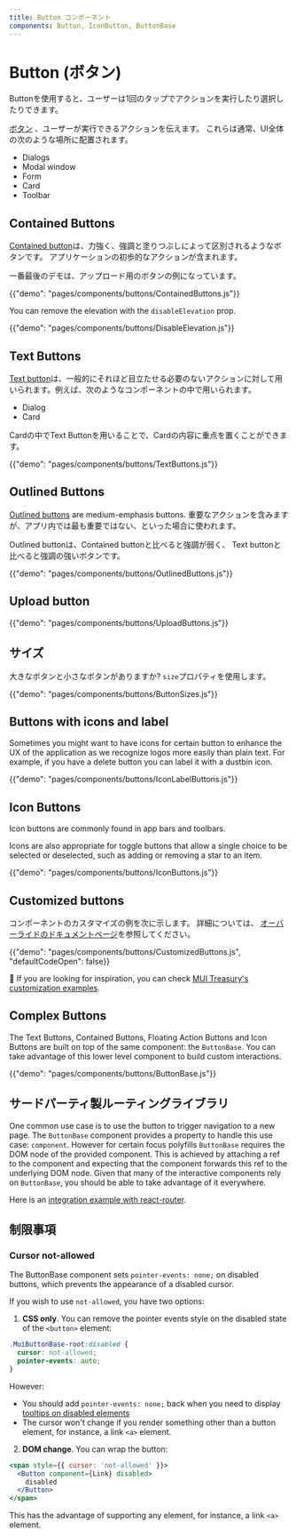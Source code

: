 ```yaml
---
title: Button コンポーネント
components: Button, IconButton, ButtonBase
---
```


# Button (ボタン)

<p class="description">Buttonを使用すると、ユーザーは1回のタップでアクションを実行したり選択したりできます。</p>

[ボタン](https://material.io/design/components/buttons.html) 、ユーザーが実行できるアクションを伝えます。 これらは通常、UI全体の次のような場所に配置されます。

- Dialogs
- Modal window
- Form
- Card
- Toolbar

## Contained Buttons

[Contained button](https://material.io/design/components/buttons.html#contained-button)は、力強く、強調と塗りつぶしによって区別されるようなボタンです。 アプリケーションの初歩的なアクションが含まれます。

一番最後のデモは、アップロード用のボタンの例になっています。

{{"demo": "pages/components/buttons/ContainedButtons.js"}}

You can remove the elevation with the `disableElevation` prop.

{{"demo": "pages/components/buttons/DisableElevation.js"}}

## Text Buttons

[Text button](https://material.io/design/components/buttons.html#text-button)は、一般的にそれほど目立たせる必要のないアクションに対して用いられます。例えば、次のようなコンポーネントの中で用いられます。

- Dialog
- Card

Cardの中でText Buttonを用いることで、Cardの内容に重点を置くことができます。

{{"demo": "pages/components/buttons/TextButtons.js"}}

## Outlined Buttons

[Outlined buttons](https://material.io/design/components/buttons.html#outlined-button) are medium-emphasis buttons. 重要なアクションを含みますが、アプリ内では最も重要ではない、といった場合に使われます。

Outlined buttonは、Contained buttonと比べると強調が弱く、 Text buttonと比べると強調の強いボタンです。

{{"demo": "pages/components/buttons/OutlinedButtons.js"}}

## Upload button

{{"demo": "pages/components/buttons/UploadButtons.js"}}

## サイズ

大きなボタンと小さなボタンがありますか? `size`プロパティを使用します。

{{"demo": "pages/components/buttons/ButtonSizes.js"}}

## Buttons with icons and label

Sometimes you might want to have icons for certain button to enhance the UX of the application as we recognize logos more easily than plain text. For example, if you have a delete button you can label it with a dustbin icon.

{{"demo": "pages/components/buttons/IconLabelButtons.js"}}

## Icon Buttons

Icon buttons are commonly found in app bars and toolbars.

Icons are also appropriate for toggle buttons that allow a single choice to be selected or deselected, such as adding or removing a star to an item.

{{"demo": "pages/components/buttons/IconButtons.js"}}

## Customized buttons

コンポーネントのカスタマイズの例を次に示します。 詳細については、 [オーバーライドのドキュメントページ](/customization/components/)を参照してください。

{{"demo": "pages/components/buttons/CustomizedButtons.js", "defaultCodeOpen": false}}

👑 If you are looking for inspiration, you can check [MUI Treasury's customization examples](https://mui-treasury.com/components/button).

## Complex Buttons

The Text Buttons, Contained Buttons, Floating Action Buttons and Icon Buttons are built on top of the same component: the `ButtonBase`. You can take advantage of this lower level component to build custom interactions.

{{"demo": "pages/components/buttons/ButtonBase.js"}}

## サードパーティ製ルーティングライブラリ

One common use case is to use the button to trigger navigation to a new page. The `ButtonBase` component provides a property to handle this use case: `component`. However for certain focus polyfills `ButtonBase` requires the DOM node of the provided component. This is achieved by attaching a ref to the component and expecting that the component forwards this ref to the underlying DOM node. Given that many of the interactive components rely on `ButtonBase`, you should be able to take advantage of it everywhere.

Here is an [integration example with react-router](/guides/composition/#button).

## 制限事項

### Cursor not-allowed

The ButtonBase component sets `pointer-events: none;` on disabled buttons, which prevents the appearance of a disabled cursor.

If you wish to use `not-allowed`, you have two options:

1. **CSS only**. You can remove the pointer events style on the disabled state of the `<button>` element:

  ```css
  .MuiButtonBase-root:disabled {
    cursor: not-allowed;
    pointer-events: auto;
  }
  ```

However:

- You should add `pointer-events: none;` back when you need to display [tooltips on disabled elements](/components/tooltips/#disabled-elements)
- The cursor won't change if you render something other than a button element, for instance, a link `<a>` element.

2. **DOM change**. You can wrap the button:

  ```jsx
  <span style={{ cursor: 'not-allowed' }}>
    <Button component={Link} disabled>
      disabled
    </Button>
  </span>
  ```

This has the advantage of supporting any element, for instance, a link `<a>` element.